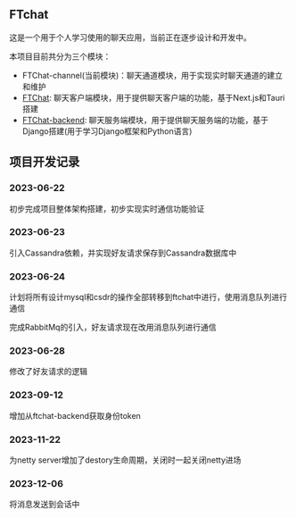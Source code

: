 ## FTchat

这是一个用于个人学习使用的聊天应用，当前正在逐步设计和开发中。

本项目目前共分为三个模块：

- FTChat-channel(当前模块)：聊天通道模块，用于实现实时聊天通道的建立和维护
- [FTChat](https://github.com/FTBoojux/ftchat): 聊天客户端模块，用于提供聊天客户端的功能，基于Next.js和Tauri搭建
- [FTChat-backend](https://github.com/FTBoojux/ftchat_backend): 聊天服务端模块，用于提供聊天服务端的功能，基于Django搭建(用于学习Django框架和Python语言)

## 项目开发记录

### 2023-06-22

初步完成项目整体架构搭建，初步实现实时通信功能验证

### 2023-06-23

引入Cassandra依赖，并实现好友请求保存到Cassandra数据库中

### 2023-06-24

计划将所有设计mysql和csdr的操作全部转移到ftchat中进行，使用消息队列进行通信

完成RabbitMq的引入，好友请求现在改用消息队列进行通信

### 2023-06-28

修改了好友请求的逻辑

### 2023-09-12

增加从ftchat-backend获取身份token

### 2023-11-22

为netty server增加了destory生命周期，关闭时一起关闭netty进场

### 2023-12-06

将消息发送到会话中